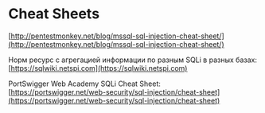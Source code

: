 # Cheat Sheets

[http://pentestmonkey.net/blog/mssql-sql-injection-cheat-sheet/](http://pentestmonkey.net/blog/mssql-sql-injection-cheat-sheet/)

Норм ресурс с агрегацией информации по разным SQLi в разных базах: [https://sqlwiki.netspi.com](https://sqlwiki.netspi.com)

PortSwigger Web Academy SQLi Cheat Sheet: [https://portswigger.net/web-security/sql-injection/cheat-sheet](https://portswigger.net/web-security/sql-injection/cheat-sheet)

&#x20;
